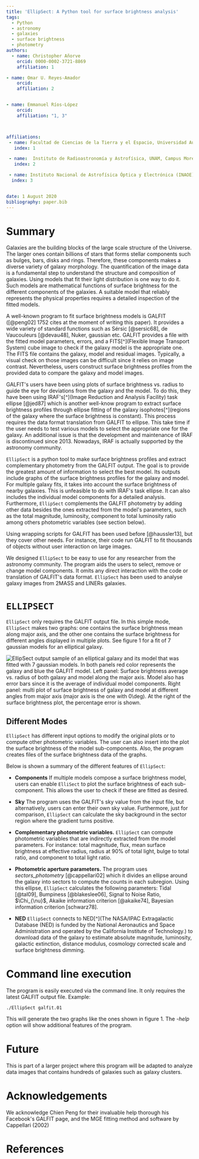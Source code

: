 ```yaml
---
title: 'EllipSect: A Python tool for surface brightness analysis'
tags:
  - Python
  - astronomy
  - galaxies
  - surface brightness
  - photometry
authors:
  - name: Christopher Añorve
    orcid: 0000-0002-3721-8869
    affiliation: 1

- name: Omar U. Reyes-Amador
    orcid: 
    affiliation: 2


- name: Emmanuel Ríos-López
    orcid: 
    affiliation: "1, 3"



affiliations:
 - name: Facultad de Ciencias de la Tierra y el Espacio, Universidad Autónoma de Sinaloa, Blvd. de la Americas y Av. Universitarios S/N, Ciudad Universitaria, C.P. 80010 Culiacán, Sinaloa, México
   index: 1

 - name:  Instituto de Radioastronomía y Astrofísica, UNAM, Campus Morelia, AP 3-72, CP 58089, México
   index: 2

 - name: Instituto Nacional de Astrofísica Óptica y Electrónica (INAOE), Apartado Postal 51 y 216, 72000 Puebla, Mexico    
  index: 3


date: 1 August 2020
bibliography: paper.bib
---
```


# Summary

Galaxies are the building blocks of the large scale structure of the Universe. 
The larger ones contain billions of stars that forms stellar components such 
as bulges, bars, disks and rings. Therefore, these components makes a diverse variety of galaxy morphology. The quantification of the image data is a fundamental step to understand the structure and composition of galaxies. Using models that fit their light distribution is one way to do it. Such models are mathematical functions of surface brightness for the different components of the galaxies. A suitable model that reliably represents the physical properties requires a detailed inspection of the fitted models.

A well-known program to fit surface brightness models is GALFIT ([@peng02] 1752 cites at the moment of writing this paper). It provides a wide variety of standard functions such as Sérsic [@sersic68], de Vaucouleurs [@devau48], Nuker, gaussian etc. GALFIT provides a file with the fitted model parameters, errors, and a FITS[^](Flexible Image Transport System) cube image to check if the galaxy model is the appropriate one.
The FITS file contains the galaxy, model and residual images. Typically, a visual check on those images can be difficult since it relies on image contrast. Nevertheless, users construct surface brightness profiles from the provided data to compare the galaxy and model images.

GALFIT's users have been using plots of surface brightness vs. radius to guide the eye for deviations from the galaxy and the model. To do this, they have been using IRAF's[^](Image Reduction and Analysis Facility) task ellipse [@jed87] which is another well-know program to extract surface brightness profiles through ellipse fitting of the galaxy isophotes[^](regions of the galaxy where the surface brightness is constant). This process requires the data format translation from GALFIT to ellipse. This take time if the user needs to test various models to select the appropriate one for the galaxy. An additional issue is that the development and maintenance of IRAF is discontinued since 2013. Nowadays, IRAF is actually supported by the astronomy community. 

``EllipSect`` is a python tool to make surface brightness profiles and extract complementary photometry from the GALFIT output. The goal is to provide the greatest amount of information to select the best model. Its outputs include graphs of the  surface brightness profiles for the galaxy and model. For multiple galaxy fits, it takes into account the surface brightness of nearby galaxies. This is unfeasible 
to do with IRAF's task ellipse. It can also includes the individual model components for a detailed analysis. Furthermore, ``EllipSect`` complements the GALFIT photometry by adding other data besides the ones extracted from the model's parameters, such as the total magnitude, luminosity, component to total luminosity ratio among others photometric variables (see section below). 

Using wrapping scripts for GALFIT has been used before [@haussler13], but they cover other needs. For instance, their code run GALFIT to fit thousands of objects without user interaction on large images.


We designed ``EllipSect`` to be easy to use for any researcher from the 
astronomy community. The program aids the users to select, remove or change model components. It omits any direct interaction with the code or translation of GALFIT's data format. ``EllipSect`` has been used to analyse galaxy images from 2MASS and LINERs galaxies.  


# ``ELLIPSECT``

``EllipSect`` only requires the GALFIT output file. In this simple mode, ``EllipSect`` makes two graphs: one contains the surface brightness mean along major axis, and the other one contains the surface brightness for different angles displayed in multiple plots. See figure 1 for a fit of 7 gaussian models for an elliptical galaxy.  

![EllipSect output sample of an elliptical galaxy and its model that was fitted with 7 gaussian models. In both panels red color represents the galaxy and blue the GALFIT model. Left panel: Surface brightness average vs. radius of both galaxy and model along the major axis. Model also has error bars since it is the average of individual model components. Right panel: multi plot of surface brightness of galaxy and model at different angles from major axis (major axis is the one with $0\deg$). At the right of the surface brightness plot, the percentage error is shown. ](Fig1.png)


## Different Modes

``EllipSect`` has different input options to modify the original plots or 
to compute other photometric variables. The user can also insert into the plot the surface brightness of the model sub-components. Also, the program creates files of the surface brightness data of the graphs.

Below is shown a summary of the different features of ``EllipSect``:

- **Components** If multiple models compose a surface brightness model, users can enable ``ElliSect`` to plot the surface brightness of each sub-component. This allows the user to check if these are fitted as desired.

- **Sky** The program uses the GALFIT's sky value from the input file, but alternatively, users can enter their own sky value. Furthermore, just for comparison, ``EllipSect`` can calculate the sky background in the sector region where the gradient turns positive. 

- **Complementary photometric variables.**  ``EllipSect`` can compute photometric variables that are indirectly extracted from the model parameters. For instance: total magnitude, flux, mean surface brightness at effective radius, radius at 90% of total light, bulge to total ratio, and component to total light ratio.
  
- **Photometric aperture parameters.** The program uses _sectors\_photometry_ [@cappellari02] which it divides an ellipse around the galaxy into sectors to compute the counts in each subregion. Using this ellipse, ``EllipSect`` calculates the following parameters: Tidal [@tal09], Bumpiness [@blakeslee06], Signal to Noise Ratio, $\Chi_{\nu}$, Akaike information criterion [@akaike74], Bayesian information criterion [schwarz78].

- **NED** ``EllipSect`` connects to NED[^](The NASA/IPAC Extragalactic Database (NED) is funded by the National Aeronautics and Space Administration and operated by the California Institute of Technology.) to download data of the galaxy to estimate absolute magnitude, luminosity, galactic extinction, distance modulus, cosmology corrected scale and surface brightness dimming.  
 
 

# Command line execution

The program is easily executed via the command line. It only requires 
the latest GALFIT output file. Example: 

``` 
./EllipSect galfit.01
``` 

This will generate the two graphs like the ones shown in figure 1. The _-help_ option will show additional features of the program.

# Future

This is part of a larger project where this program will be adapted to analyze 
data images that contains hundreds of galaxies such as galaxy clusters. 

# Acknowledgements

We acknowledge Chien Peng for their invaluable help thorough his Facebook's GALFIT page, and the MGE fitting method and software by Cappellari (2002)

# References
